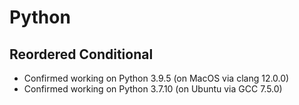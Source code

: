 # Python

## Reordered Conditional

- Confirmed working on Python 3.9.5 (on MacOS via clang 12.0.0)
- Confirmed working on Python 3.7.10 (on Ubuntu via GCC 7.5.0)